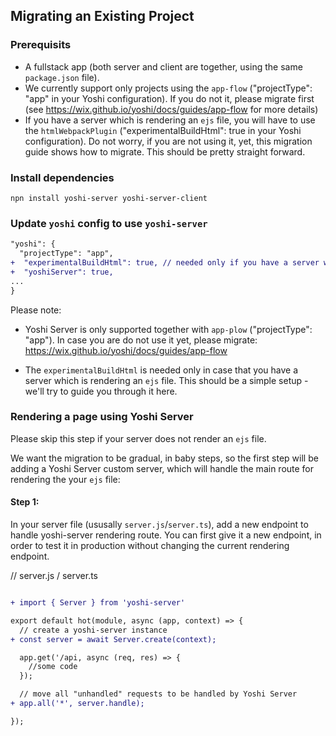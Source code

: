 ## Migrating an Existing Project

### Prerequisits

- A fullstack app (both server and client are together, using the same `package.json` file).
- We currently support only projects using the `app-flow` ("projectType": "app" in your Yoshi configuration). If you do not it, please migrate first (see https://wix.github.io/yoshi/docs/guides/app-flow for more details)
- If you have a server which is rendering an `ejs` file, you will have to use the `htmlWebpackPlugin` ("experimentalBuildHtml": true in your Yoshi configuration). Do not worry, if you are not using it, yet, this migration guide shows how to migrate. This should be pretty straight forward.

### Install dependencies

```
npn install yoshi-server yoshi-server-client
```

### Update `yoshi` config to use `yoshi-server`

```diff
"yoshi": {
  "projectType": "app",
+  "experimentalBuildHtml": true, // needed only if you have a server which is rendering an `ejs` file
+  "yoshiServer": true,
...
}
```

Please note:

- Yoshi Server is only supported together with `app-plow` ("projectType": "app"). In case you are do not use it yet, please migrate: https://wix.github.io/yoshi/docs/guides/app-flow

- The `experimentalBuildHtml` is needed only in case that you have a server which is rendering an `ejs` file. This should be a simple setup - we'll try to guide you through it here.

### Rendering a page using Yoshi Server

Please skip this step if your server does not render an `ejs` file.

We want the migration to be gradual, in baby steps, so the first step will be adding a Yoshi Server custom server, which will handle the main route for rendering the your `ejs` file:

#### Step 1:

In your server file (ususally `server.js`/`server.ts`), add a new endpoint to handle yoshi-server rendering route. You can first give it a new endpoint, in order to test it in production without changing the current rendering endpoint.

// server.js / server.ts

```diff

+ import { Server } from 'yoshi-server'

export default hot(module, async (app, context) => {
  // create a yoshi-server instance
+ const server = await Server.create(context);

  app.get('/api, async (req, res) => {
    //some code
  });

  // move all "unhandled" requests to be handled by Yoshi Server
+ app.all('*', server.handle);

});
```
